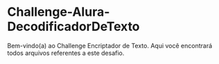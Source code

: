 # Challenge-Alura-DecodificadorDeTexto
Bem-vindo(a) ao Challenge Encriptador de Texto. Aqui você encontrará todos arquivos referentes a este desafio.
